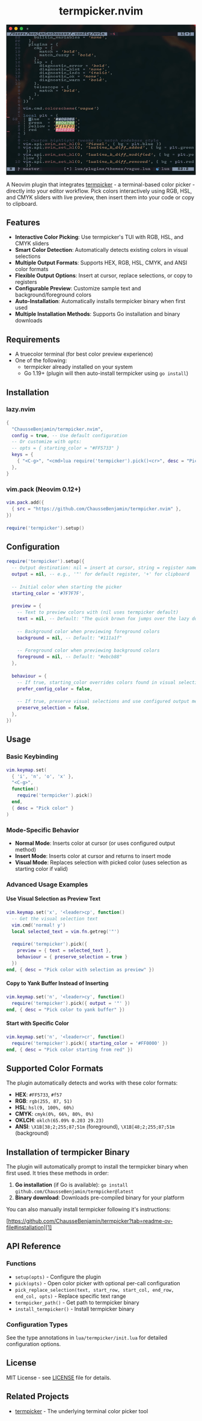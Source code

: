 
<div align="center">
  <h1>termpicker.nvim</h1>
</div>

<div align="center">
  <img src="assets/demo.gif" width="600" alt="termpicker.nvim Demo"><br>
</div>

A Neovim plugin that integrates [termpicker][2] - a terminal-based color picker - directly into your editor workflow. Pick colors interactively using RGB, HSL, and CMYK sliders with live preview, then insert them into your code or copy to clipboard.

## Features

- **Interactive Color Picking**: Use termpicker's TUI with RGB, HSL, and CMYK sliders
- **Smart Color Detection**: Automatically detects existing colors in visual selections
- **Multiple Output Formats**: Supports HEX, RGB, HSL, CMYK, and ANSI color formats
- **Flexible Output Options**: Insert at cursor, replace selections, or copy to registers
- **Configurable Preview**: Customize sample text and background/foreground colors
- **Auto-Installation**: Automatically installs termpicker binary when first used
- **Multiple Installation Methods**: Supports Go installation and binary downloads

## Requirements

- A truecolor terminal (for best color preview experience)
- One of the following:
  - termpicker already installed on your system
  - Go 1.19+ (plugin will then auto-install termpicker using `go install`)

## Installation

### lazy.nvim

```lua
{
  "ChausseBenjamin/termpicker.nvim",
  config = true, -- Use default configuration
  -- Or customize with opts:
  -- opts = { starting_color = "#FF5733" }
  keys = {
    { "<C-g>", "<cmd>lua require('termpicker').pick()<cr>", desc = "Pick color", mode = { "n", "i", "x" } },
  },
}
```

### vim.pack (Neovim 0.12+)

```lua
vim.pack.add({
  { src = "https://github.com/ChausseBenjamin/termpicker.nvim" },
})

require('termpicker').setup()
```

## Configuration

```lua
require('termpicker').setup({
  -- Output destination: nil = insert at cursor, string = register name
  output = nil, -- e.g., '"' for default register, '+' for clipboard

  -- Initial color when starting the picker
  starting_color = '#7F7F7F',

  preview = {
    -- Text to preview colors with (nil uses termpicker default)
    text = nil, -- Default: "The quick brown fox jumps over the lazy dog"

    -- Background color when previewing foreground colors
    background = nil, -- Default: "#111a1f"

    -- Foreground color when previewing background colors
    foreground = nil, -- Default: "#ebcb88"
  },

  behaviour = {
    -- If true, starting_color overrides colors found in visual selections
    prefer_config_color = false,

    -- If true, preserve visual selections and use configured output method
    preserve_selection = false,
  },
})
```

## Usage

### Basic Keybinding

```lua
vim.keymap.set(
  { 'i', 'n', 'o', 'x' },
  "<C-g>",
  function()
    require('termpicker').pick()
  end,
  { desc = "Pick color" }
)
```

### Mode-Specific Behavior

- **Normal Mode**: Inserts color at cursor (or uses configured output method)
- **Insert Mode**: Inserts color at cursor and returns to insert mode
- **Visual Mode**: Replaces selection with picked color (uses selection as starting color if valid)

### Advanced Usage Examples

#### Use Visual Selection as Preview Text

```lua
vim.keymap.set('x', '<leader>cp', function()
  -- Get the visual selection text
  vim.cmd('normal! y')
  local selected_text = vim.fn.getreg('"')
  
  require('termpicker').pick({
    preview = { text = selected_text },
    behaviour = { preserve_selection = true }
  })
end, { desc = "Pick color with selection as preview" })
```

#### Copy to Yank Buffer Instead of Inserting

```lua
vim.keymap.set('n', '<leader>cy', function()
  require('termpicker').pick({ output = '"' })
end, { desc = "Pick color to yank buffer" })
```

#### Start with Specific Color

```lua
vim.keymap.set('n', '<leader>cr', function()
  require('termpicker').pick({ starting_color = '#FF0000' })
end, { desc = "Pick color starting from red" })
```

## Supported Color Formats

The plugin automatically detects and works with these color formats:

- **HEX**: `#FF5733`, `#f57`
- **RGB**: `rgb(255, 87, 51)`
- **HSL**: `hsl(9, 100%, 60%)`
- **CMYK**: `cmyk(0%, 66%, 80%, 0%)`
- **OKLCH**: `oklch(65.09% 0.203 29.23)`
- **ANSI**: `\X1B[38;2;255;87;51m` (foreground), `\X1B[48;2;255;87;51m` (background)

## Installation of termpicker Binary

The plugin will automatically prompt to install the termpicker binary when first used. It tries these methods in order:

1. **Go installation** (if Go is available): `go install github.com/ChausseBenjamin/termpicker@latest`
2. **Binary download**: Downloads pre-compiled binary for your platform

You can also manually install termpicker following it's instructions:

[https://github.com/ChausseBenjamin/termpicker?tab=readme-ov-file#installation][1]


## API Reference

### Functions

- `setup(opts)` - Configure the plugin
- `pick(opts)` - Open color picker with optional per-call configuration
- `pick_replace_selection(text, start_row, start_col, end_row, end_col, opts)` - Replace specific text range
- `termpicker_path()` - Get path to termpicker binary
- `install_termpicker()` - Install termpicker binary

### Configuration Types

See the type annotations in `lua/termpicker/init.lua` for detailed configuration options.

## License

MIT License - see [LICENSE](LICENSE) file for details.

## Related Projects

- [termpicker][2] - The underlying terminal color picker tool

[1]: https://github.com/ChausseBenjamin/termpicker?tab=readme-ov-file#installation
[2]: https://github.com/ChausseBenjamin/termpicker
